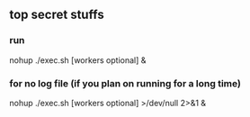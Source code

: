## top secret stuffs

### run

nohup ./exec.sh [workers optional] &

### for no log file (if you plan on running for a long time)
nohup ./exec.sh [workers optional] >/dev/null 2>&1 &

